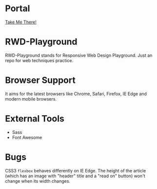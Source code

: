 # Portal
[Take Me There!](http://zushenyan.github.io/RWD-Playground/)

# RWD-Playground
RWD-Playground stands for Responsive Web Design Playground. Just an repo for web techniques practice.

# Browser Support
It aims for the latest browsers like Chrome, Safari, Firefox, IE Edge and modern mobile browsers.

# External Tools
* Sass
* Font Awesome

# Bugs
CSS3 `flexbox` behaves differently on IE Edge.
The height of the article (which has an image with "header" title and a "read on" button) won't change when its width changes.
